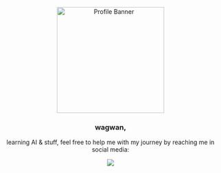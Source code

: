 <div align="center">

<a href="https://static.wikia.nocookie.net/logopedia/images/e/e8/DropoutBear.svg/revision/latest/scale-to-width-down/250?cb=20240115192643">
  <img src="https://static.wikia.nocookie.net/logopedia/images/e/e8/DropoutBear.svg/revision/latest/scale-to-width-down/250?cb=20240115192643" width="250" height="246" alt="Profile Banner">
</a>

<h3>wagwan,</h3>

<p>learning AI & stuff, feel free to help me with my journey by reaching me in social media:</p>

<a href="https://twitter.com/raulfalks">
  <img src="https://img.shields.io/badge/@raulfalks-%23E0A04F?style=for-the-badge&logo=twitter&logoColor=%23E0A04F&color=9F3443"/>
</a>

</div>
